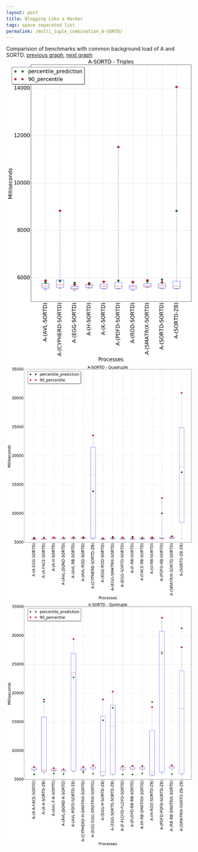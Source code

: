 ```yaml
---
layout: post
title: Blogging Like a Hacker
tags: space separated list
permalink: /multi_tuple_combination_A-SORTD/
---
```


Comparision of benchmarks with common background load of A and SORTD.
[previous graph](./multi_tuple_combination_A-SMATRIX/), [next graph](./multi_tuple_combination_A-ZB/)
<img src="./images/triple/A/A-SORTD_box.png" alt="graph figure"><img src="./images/quadruple/A/A-SORTD_box.png" alt="graph figure"><img src="./images/quintuple/A/A-SORTD_box.png" alt="graph figure">